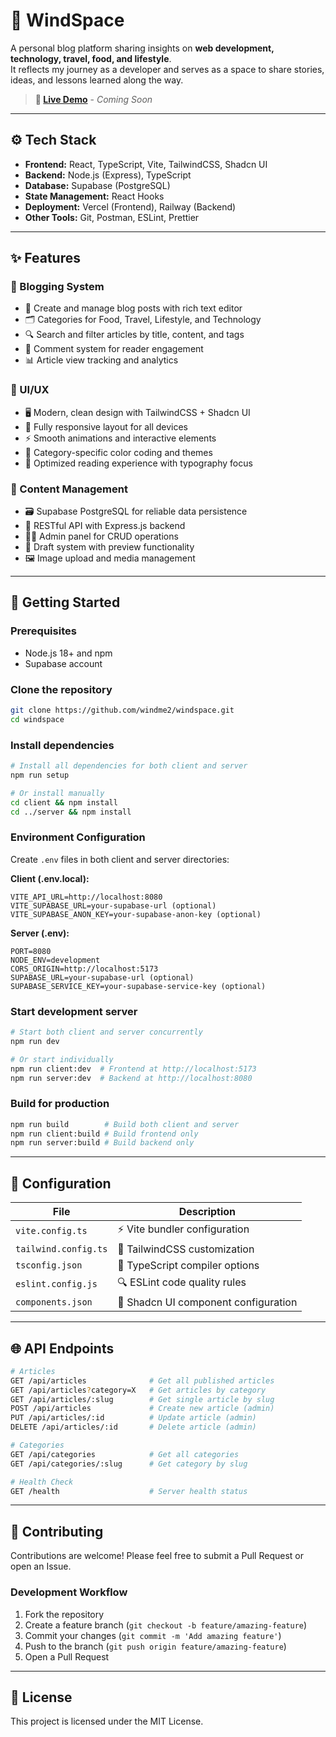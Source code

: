 # 🌌 WindSpace 

A personal blog platform sharing insights on **web development, technology, travel, food, and lifestyle**.  
It reflects my journey as a developer and serves as a space to share stories, ideas, and lessons learned along the way.  

> **🚀 [Live Demo](https://windspace-demo.vercel.app)** - *Coming Soon*

---

## ⚙️ Tech Stack

- **Frontend:** React, TypeScript, Vite, TailwindCSS, Shadcn UI  
- **Backend:** Node.js (Express), TypeScript  
- **Database:** Supabase (PostgreSQL)  
- **State Management:** React Hooks  
- **Deployment:** Vercel (Frontend), Railway (Backend)  
- **Other Tools:** Git, Postman, ESLint, Prettier

---

## ✨ Features

### 📖 Blogging System  
- 📝 Create and manage blog posts with rich text editor  
- 🗂️ Categories for Food, Travel, Lifestyle, and Technology  
- 🔍 Search and filter articles by title, content, and tags  
- 💬 Comment system for reader engagement  
- 📊 Article view tracking and analytics  

### 🎨 UI/UX  
- 🖥️ Modern, clean design with TailwindCSS + Shadcn UI  
- 📱 Fully responsive layout for all devices  
- ⚡ Smooth animations and interactive elements  
- 🎯 Category-specific color coding and themes  
- 🌙 Optimized reading experience with typography focus  

### 🔧 Content Management  
- 🗃️ Supabase PostgreSQL for reliable data persistence  
- 🔄 RESTful API with Express.js backend  
- 👨‍💻 Admin panel for CRUD operations  
- 📝 Draft system with preview functionality  
- 🖼️ Image upload and media management  

---

## 🚀 Getting Started  

### Prerequisites
- Node.js 18+ and npm  
- Supabase account  

### Clone the repository  
```bash
git clone https://github.com/windme2/windspace.git
cd windspace
```

### Install dependencies
```bash
# Install all dependencies for both client and server
npm run setup

# Or install manually
cd client && npm install
cd ../server && npm install
```

### Environment Configuration
Create `.env` files in both client and server directories:

**Client (.env.local):**
```env
VITE_API_URL=http://localhost:8080
VITE_SUPABASE_URL=your-supabase-url (optional)
VITE_SUPABASE_ANON_KEY=your-supabase-anon-key (optional)
```

**Server (.env):**
```env
PORT=8080
NODE_ENV=development
CORS_ORIGIN=http://localhost:5173
SUPABASE_URL=your-supabase-url (optional)
SUPABASE_SERVICE_KEY=your-supabase-service-key (optional)
```

### Start development server
```bash
# Start both client and server concurrently
npm run dev

# Or start individually
npm run client:dev  # Frontend at http://localhost:5173
npm run server:dev  # Backend at http://localhost:8080
```

### Build for production
```bash
npm run build        # Build both client and server
npm run client:build # Build frontend only
npm run server:build # Build backend only
```

---

## 🔧 Configuration

| File | Description |
|------|-------------|
| `vite.config.ts` | ⚡ Vite bundler configuration |
| `tailwind.config.ts` | 🎨 TailwindCSS customization |
| `tsconfig.json` | 📘 TypeScript compiler options |
| `eslint.config.js` | 🔍 ESLint code quality rules |
| `components.json` | 🧩 Shadcn UI component configuration |

---

## 🌐 API Endpoints

```bash
# Articles
GET /api/articles              # Get all published articles
GET /api/articles?category=X   # Get articles by category
GET /api/articles/:slug        # Get single article by slug
POST /api/articles             # Create new article (admin)
PUT /api/articles/:id          # Update article (admin)
DELETE /api/articles/:id       # Delete article (admin)

# Categories  
GET /api/categories            # Get all categories
GET /api/categories/:slug      # Get category by slug

# Health Check
GET /health                    # Server health status
```

---

## 🤝 Contributing

Contributions are welcome! Please feel free to submit a Pull Request or open an Issue.

### Development Workflow
1. Fork the repository
2. Create a feature branch (`git checkout -b feature/amazing-feature`)
3. Commit your changes (`git commit -m 'Add amazing feature'`)
4. Push to the branch (`git push origin feature/amazing-feature`)
5. Open a Pull Request

---

## 📄 License

This project is licensed under the MIT License.